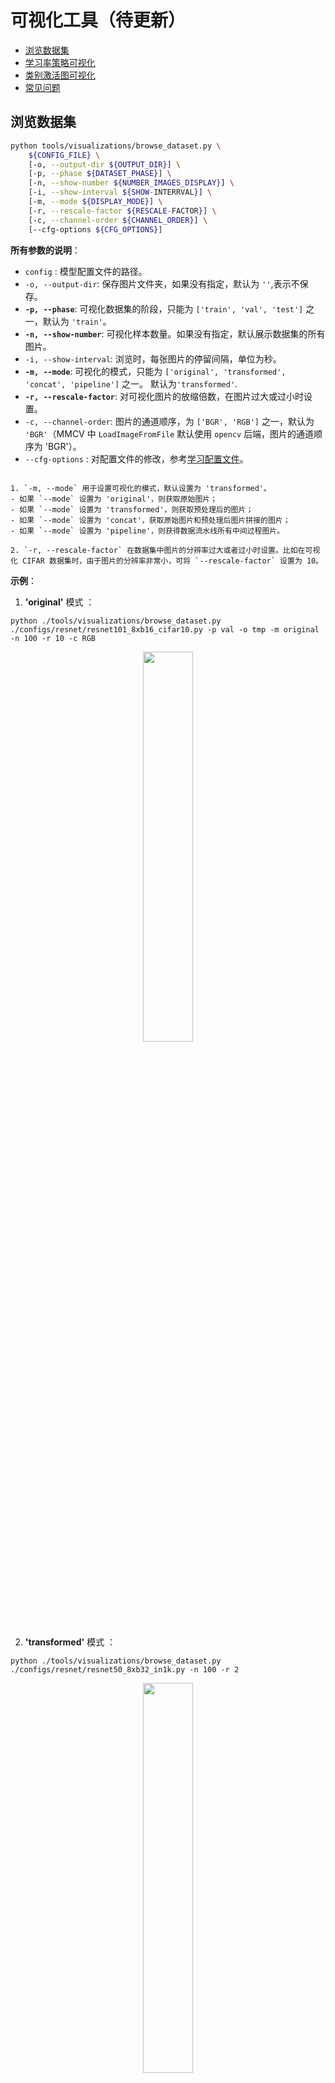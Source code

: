 # 可视化工具（待更新）

<!-- TOC -->

- [浏览数据集](#浏览数据集)
- [学习率策略可视化](#学习率策略可视化)
- [类别激活图可视化](#类别激活图可视化)
- [常见问题](#常见问题)

<!-- TOC -->

## 浏览数据集

```bash
python tools/visualizations/browse_dataset.py \
    ${CONFIG_FILE} \
    [-o, --output-dir ${OUTPUT_DIR}] \
    [-p, --phase ${DATASET_PHASE}] \
    [-n, --show-number ${NUMBER_IMAGES_DISPLAY}] \
    [-i, --show-interval ${SHOW-INTERRVAL}] \
    [-m, --mode ${DISPLAY_MODE}] \
    [-r, --rescale-factor ${RESCALE-FACTOR}] \
    [-c, --channel-order ${CHANNEL_ORDER}] \
    [--cfg-options ${CFG_OPTIONS}]
```

**所有参数的说明**：

- `config` : 模型配置文件的路径。
- `-o, --output-dir`: 保存图片文件夹，如果没有指定，默认为 `''`,表示不保存。
- **`-p, --phase`**: 可视化数据集的阶段，只能为 `['train', 'val', 'test']` 之一，默认为 `'train'`。
- **`-n, --show-number`**: 可视化样本数量。如果没有指定，默认展示数据集的所有图片。
- `-i, --show-interval`: 浏览时，每张图片的停留间隔，单位为秒。
- **`-m, --mode`**: 可视化的模式，只能为 `['original', 'transformed', 'concat', 'pipeline']` 之一。 默认为`'transformed'`.
- **`-r, --rescale-factor`**: 对可视化图片的放缩倍数，在图片过大或过小时设置。
- `-c, --channel-order`: 图片的通道顺序，为  `['BGR', 'RGB']` 之一，默认为 `'BGR'`（MMCV 中 `LoadImageFromFile` 默认使用 `opencv` 后端，图片的通道顺序为 'BGR'）。
- `--cfg-options` : 对配置文件的修改，参考[学习配置文件](./config.md)。

```{note}

1. `-m, --mode` 用于设置可视化的模式，默认设置为 'transformed'。
- 如果 `--mode` 设置为 'original'，则获取原始图片；
- 如果 `--mode` 设置为 'transformed'，则获取预处理后的图片；
- 如果 `--mode` 设置为 'concat'，获取原始图片和预处理后图片拼接的图片；
- 如果 `--mode` 设置为 'pipeline'，则获得数据流水线所有中间过程图片。

2. `-r, --rescale-factor` 在数据集中图片的分辨率过大或者过小时设置。比如在可视化 CIFAR 数据集时，由于图片的分辨率非常小，可将 `--rescale-factor` 设置为 10。
```

**示例**：

1. **'original'** 模式 ：

```shell
python ./tools/visualizations/browse_dataset.py ./configs/resnet/resnet101_8xb16_cifar10.py -p val -o tmp -m original -n 100 -r 10 -c RGB
```

<div align=center><img src="https://user-images.githubusercontent.com/18586273/190993839-216a7a1e-590e-47b9-92ae-08f87a7d58df.jpg" style=" width: auto; height: 40%; "></div>

2. **'transformed'** 模式 ：

```shell
python ./tools/visualizations/browse_dataset.py ./configs/resnet/resnet50_8xb32_in1k.py -n 100 -r 2
```

<div align=center><img src="https://user-images.githubusercontent.com/18586273/190994696-737b09d9-d0fb-4593-94a2-4487121e0286.JPEG" style=" width: auto; height: 40%; "></div>

3. **'concat'** 模式 ：

```shell
python ./tools/visualizations/browse_dataset.py configs/swin_transformer/swin-small_16xb64_in1k.py -n 10 -m concat
```

<div align=center><img src="https://user-images.githubusercontent.com/18586273/190995078-3872feb2-d4e2-4727-a21b-7062d52f7d3e.JPEG" style=" width: auto; height: 40%; "></div>

4. **'pipeline'** 模式 ：

```shell
python ./tools/visualizations/browse_dataset.py configs/swin_transformer/swin-small_16xb64_in1k.py -m pipeline
```

<div align=center><img src="https://user-images.githubusercontent.com/18586273/190995525-fac0220f-6630-4013-b94a-bc6de4fdff7a.JPEG" style=" width: auto; height: 40%; "></div>

## 参数策略可视化

```bash
python tools/visualizations/vis_scheduler.py \
    ${CONFIG_FILE} \
    [--param ${PARAMETER_NAME}] \
    [--dataset-size ${DATASET_SIZE}] \
    [--ngpus ${NUM_GPUs}] \
    [--save-path ${SAVE_PATH}] \
    [--title ${TITLE}] \
    [--style ${STYLE}] \
    [--window-size ${WINDOW_SIZE}] \
    [--cfg-options]
```

**所有参数的说明**：

- `config` : 模型配置文件的路径。
- **`-p, parameter`**: 可视化参数名，只能为 `["lr", "momentum"]` 之一， 默认为 `"lr"`.
- **`-d, --dataset-size`**: 数据集的大小。如果指定，`build_dataset` 将被跳过并使用这个大小作为数据集大小，默认使用 `build_dataset` 所得数据集的大小。
- **`-n, --ngpus`**: 使用 GPU 的数量, 默认为1。
- **`-s, --save-path`**: 保存的可视化图片的路径，默认不保存。
- `--title`: 可视化图片的标题，默认为配置文件名。
- `--style`: 可视化图片的风格，默认为 `whitegrid`。
- `--window-size`: 可视化窗口大小，如果没有指定，默认为 `12*7`。如果需要指定，按照格式 `'W*H'`。
- `--cfg-options`: 对配置文件的修改，参考[学习配置文件](./config.md)。

```{note}

部分数据集在解析标注阶段比较耗时，可直接将 `-d, dataset-size` 指定数据集的大小，以节约时间。

```

**示例**：

```bash
python tools/visualizations/vis_scheduler.py configs/resnet/resnet50_b16x8_cifar100.py
```

<div align=center><img src="https://user-images.githubusercontent.com/18586273/191006713-023f065d-d366-4165-a52e-36176367506e.png" style=" width: auto; height: 40%; "></div>

当数据集为 ImageNet 时，通过直接指定数据集大小来节约时间，并保存图片：

```bash
python tools/visualizations/vis_scheduler.py configs/repvgg/repvgg-B3g4_4xb64-autoaug-lbs-mixup-coslr-200e_in1k.py -d 1281167 -n 4 -s ./repvgg-B3g4_4xb64-lr.jpg
```

<div align=center><img src="https://user-images.githubusercontent.com/18586273/191006721-0f680e07-355e-4cd6-889c-86c0cad9acb7.png" style=" width: auto; height: 40%; "></div>

## 类别激活图可视化

MMClassification 提供 `tools\visualizations\vis_cam.py` 工具来可视化类别激活图。请使用 `pip install "grad-cam>=1.3.6"` 安装依赖的 [pytorch-grad-cam](https://github.com/jacobgil/pytorch-grad-cam)。

目前支持的方法有：

|    Method    |                                           What it does                                            |
| :----------: | :-----------------------------------------------------------------------------------------------: |
|   GradCAM    |                                  使用平均梯度对 2D 激活进行加权                                   |
|  GradCAM++   |                                  类似 GradCAM，但使用了二阶梯度                                   |
|   XGradCAM   |                         类似 GradCAM，但通过归一化的激活对梯度进行了加权                          |
|   EigenCAM   |                     使用 2D 激活的第一主成分（无法区分类别，但效果似乎不错）                      |
| EigenGradCAM | 类似 EigenCAM，但支持类别区分，使用了激活 * 梯度的第一主成分，看起来和 GradCAM 差不多，但是更干净 |
|   LayerCAM   |                        使用正梯度对激活进行空间加权，对于浅层有更好的效果                         |

**命令行**：

```bash
python tools/visualizations/vis_cam.py \
    ${IMG} \
    ${CONFIG_FILE} \
    ${CHECKPOINT} \
    [--target-layers ${TARGET-LAYERS}] \
    [--preview-model] \
    [--method ${METHOD}] \
    [--target-category ${TARGET-CATEGORY}] \
    [--save-path ${SAVE_PATH}] \
    [--vit-like] \
    [--num-extra-tokens ${NUM-EXTRA-TOKENS}]
    [--aug_smooth] \
    [--eigen_smooth] \
    [--device ${DEVICE}] \
    [--cfg-options ${CFG-OPTIONS}]
```

**所有参数的说明**：

- `img`：目标图片路径。
- `config`：模型配置文件的路径。
- `checkpoint`：权重路径。
- `--target-layers`：所查看的网络层名称，可输入一个或者多个网络层, 如果不设置，将使用最后一个`block`中的`norm`层。
- `--preview-model`：是否查看模型所有网络层。
- `--method`：类别激活图图可视化的方法，目前支持 `GradCAM`, `GradCAM++`, `XGradCAM`, `EigenCAM`, `EigenGradCAM`, `LayerCAM`，不区分大小写。如果不设置，默认为 `GradCAM`。
- `--target-category`：查看的目标类别，如果不设置，使用模型检测出来的类别做为目标类别。
- `--save-path`：保存的可视化图片的路径，默认不保存。
- `--eigen-smooth`：是否使用主成分降低噪音，默认不开启。
- `--vit-like`: 是否为 `ViT` 类似的 Transformer-based 网络
- `--num-extra-tokens`: `ViT` 类网络的额外的 tokens 通道数，默认使用主干网络的 `num_extra_tokens`。
- `--aug-smooth`：是否使用测试时增强
- `--device`：使用的计算设备，如果不设置，默认为'cpu'。
- `--cfg-options`：对配置文件的修改，参考[教程 1：如何编写配置文件](https://mmclassification.readthedocs.io/zh_CN/latest/tutorials/config.html)。

```{note}
在指定 `--target-layers` 时，如果不知道模型有哪些网络层，可使用命令行添加 `--preview-model` 查看所有网络层名称；
```

**示例（CNN）**：

`--target-layers` 在 `Resnet-50` 中的一些示例如下:

- `'backbone.layer4'`，表示第四个 `ResLayer` 层的输出。
- `'backbone.layer4.2'` 表示第四个 `ResLayer` 层中第三个 `BottleNeck` 块的输出。
- `'backbone.layer4.2.conv1'` 表示上述 `BottleNeck` 块中 `conv1` 层的输出。

```{note}
对于 `ModuleList` 或者 `Sequential` 类型的网络层，可以直接使用索引的方式指定子模块。比如 `backbone.layer4[-1]` 和 `backbone.layer4.2` 是相同的，因为 `layer4` 是一个拥有三个子模块的 `Sequential`。
```

1. 使用不同方法可视化 `ResNet50`，默认 `target-category` 为模型检测的结果，使用默认推导的 `target-layers`。

   ```shell
   python tools/visualizations/vis_cam.py \
       demo/bird.JPEG \
       configs/resnet/resnet50_8xb32_in1k.py \
       https://download.openmmlab.com/mmclassification/v0/resnet/resnet50_batch256_imagenet_20200708-cfb998bf.pth \
       --method GradCAM
       # GradCAM++, XGradCAM, EigenCAM, EigenGradCAM, LayerCAM
   ```

   | Image                                | GradCAM                                 | GradCAM++                                 | EigenGradCAM                                 | LayerCAM                                 |
   | ------------------------------------ | --------------------------------------- | ----------------------------------------- | -------------------------------------------- | ---------------------------------------- |
   | <div align=center><img src='https://user-images.githubusercontent.com/18586273/144429496-628d3fb3-1f6e-41ff-aa5c-1b08c60c32a9.JPEG' height="auto" width="160" ></div> | <div align=center><img src='https://user-images.githubusercontent.com/18586273/147065002-f1c86516-38b2-47ba-90c1-e00b49556c70.jpg' height="auto" width="150" ></div> | <div align=center><img src='https://user-images.githubusercontent.com/18586273/147065119-82581fa1-3414-4d6c-a849-804e1503c74b.jpg' height="auto" width="150"></div> | <div align=center><img src='https://user-images.githubusercontent.com/18586273/147065096-75a6a2c1-6c57-4789-ad64-ebe5e38765f4.jpg' height="auto" width="150"></div> | <div align=center><img src='https://user-images.githubusercontent.com/18586273/147065129-814d20fb-98be-4106-8c5e-420adcc85295.jpg' height="auto" width="150"></div> |

2. 同一张图不同类别的激活图效果图，在 `ImageNet` 数据集中，类别238为 'Greater Swiss Mountain dog'，类别281为 'tabby, tabby cat'。

   ```shell
   python tools/visualizations/vis_cam.py \
       demo/cat-dog.png configs/resnet/resnet50_8xb32_in1k.py \
       https://download.openmmlab.com/mmclassification/v0/resnet/resnet50_batch256_imagenet_20200708-cfb998bf.pth \
       --target-layers 'backbone.layer4.2' \
       --method GradCAM \
       --target-category 238
       # --target-category 281
   ```

   | Category | Image                                          | GradCAM                                          | XGradCAM                                          | LayerCAM                                          |
   | -------- | ---------------------------------------------- | ------------------------------------------------ | ------------------------------------------------- | ------------------------------------------------- |
   | Dog      | <div align=center><img src='https://user-images.githubusercontent.com/18586273/144429526-f27f4cce-89b9-4117-bfe6-55c2ca7eaba6.png' height="auto" width="165" ></div> | <div align=center><img src='https://user-images.githubusercontent.com/18586273/144433562-968a57bc-17d9-413e-810e-f91e334d648a.jpg' height="auto" width="150" ></div> | <div align=center><img src='https://user-images.githubusercontent.com/18586273/144433853-319f3a8f-95f2-446d-b84f-3028daca5378.jpg' height="auto" width="150" ></div> | <div align=center><img src='https://user-images.githubusercontent.com/18586273/144433937-daef5a69-fd70-428f-98a3-5e7747f4bb88.jpg' height="auto" width="150" ></div> |
   | Cat      | <div align=center><img src='https://user-images.githubusercontent.com/18586273/144429526-f27f4cce-89b9-4117-bfe6-55c2ca7eaba6.png' height="auto" width="165" ></div> | <div align=center><img src='https://user-images.githubusercontent.com/18586273/144434518-867ae32a-1cb5-4dbd-b1b9-5e375e94ea48.jpg' height="auto" width="150" ></div> | <div align=center><img src='https://user-images.githubusercontent.com/18586273/144434603-0a2fd9ec-c02e-4e6c-a17b-64c234808c56.jpg' height="auto" width="150" ></div> | <div align=center><img src='https://user-images.githubusercontent.com/18586273/144434623-b4432cc2-c663-4b97-aed3-583d9d3743e6.jpg' height="auto" width="150" ></div> |

3. 使用 `--eigen-smooth` 以及 `--aug-smooth` 获取更好的可视化效果。

   ```shell
   python tools/visualizations/vis_cam.py \
       demo/dog.jpg  \
       configs/mobilenet_v3/mobilenet-v3-large_8xb32_in1k.py \
       https://download.openmmlab.com/mmclassification/v0/mobilenet_v3/convert/mobilenet_v3_large-3ea3c186.pth \
       --target-layers 'backbone.layer16' \
       --method LayerCAM \
       --eigen-smooth --aug-smooth
   ```

   | Image                                | LayerCAM                                | eigen-smooth                                | aug-smooth                                | eigen&aug                                 |
   | ------------------------------------ | --------------------------------------- | ------------------------------------------- | ----------------------------------------- | ----------------------------------------- |
   | <div align=center><img src='https://user-images.githubusercontent.com/18586273/144557492-98ac5ce0-61f9-4da9-8ea7-396d0b6a20fa.jpg' height="auto" width="160"></div> | <div align=center><img src='https://user-images.githubusercontent.com/18586273/144557541-a4cf7d86-7267-46f9-937c-6f657ea661b4.jpg'  height="auto" width="145" ></div> | <div align=center><img src='https://user-images.githubusercontent.com/18586273/144557547-2731b53e-e997-4dd2-a092-64739cc91959.jpg'  height="auto" width="145" ></div> | <div align=center><img src='https://user-images.githubusercontent.com/18586273/144557545-8189524a-eb92-4cce-bf6a-760cab4a8065.jpg'  height="auto" width="145" ></div> | <div align=center><img src='https://user-images.githubusercontent.com/18586273/144557548-c1e3f3ec-3c96-43d4-874a-3b33cd3351c5.jpg'  height="auto" width="145" ></div> |

**示例（Transformer）**：

`--target-layers` 在 Transformer-based 网络中的一些示例如下:

- Swin-Transformer 中：`'backbone.norm3'`
- ViT 中：`'backbone.layers[-1].ln1'`

对于 Transformer-based 的网络，比如 ViT、T2T-ViT 和 Swin-Transformer，特征是被展平的。为了绘制 CAM 图，我们需要指定 `--vit-like` 选项，从而让被展平的特征恢复方形的特征图。

除了特征被展平之外，一些类 ViT 的网络还会添加额外的 tokens。比如 ViT 和 T2T-ViT 中添加了分类 token，DeiT 中还添加了蒸馏 token。在这些网络中，分类计算在最后一个注意力模块之后就已经完成了，分类得分也只和这些额外的 tokens 有关，与特征图无关，也就是说，分类得分对这些特征图的导数为 0。因此，我们不能使用最后一个注意力模块的输出作为 CAM 绘制的目标层。

另外，为了去除这些额外的 toekns 以获得特征图，我们需要知道这些额外 tokens 的数量。MMClassification 中几乎所有 Transformer-based 的网络都拥有 `num_extra_tokens` 属性。而如果你希望将此工具应用于新的，或者第三方的网络，而且该网络没有指定 `num_extra_tokens` 属性，那么可以使用 `--num-extra-tokens` 参数手动指定其数量。

1. 对 `Swin Transformer` 使用默认 `target-layers` 进行 CAM 可视化：

   ```shell
   python tools/visualizations/vis_cam.py \
       demo/bird.JPEG  \
       configs/swin_transformer/swin-tiny_16xb64_in1k.py \
       https://download.openmmlab.com/mmclassification/v0/swin-transformer/swin_tiny_224_b16x64_300e_imagenet_20210616_090925-66df6be6.pth \
       --vit-like
   ```

2. 对 `Vision Transformer(ViT)` 进行 CAM 可视化：

   ```shell
   python tools/visualizations/vis_cam.py \
       demo/bird.JPEG  \
       configs/vision_transformer/vit-base-p16_ft-64xb64_in1k-384.py \
       https://download.openmmlab.com/mmclassification/v0/vit/finetune/vit-base-p16_in21k-pre-3rdparty_ft-64xb64_in1k-384_20210928-98e8652b.pth \
       --vit-like \
       --target-layers 'backbone.layers[-1].ln1'
   ```

3. 对 `T2T-ViT` 进行 CAM 可视化：

   ```shell
   python tools/visualizations/vis_cam.py \
       demo/bird.JPEG  \
       configs/t2t_vit/t2t-vit-t-14_8xb64_in1k.py \
       https://download.openmmlab.com/mmclassification/v0/t2t-vit/t2t-vit-t-14_3rdparty_8xb64_in1k_20210928-b7c09b62.pth \
       --vit-like \
       --target-layers 'backbone.encoder[-1].ln1'
   ```

| Image                                   | ResNet50                                   | ViT                                    | Swin                                    | T2T-ViT                                    |
| --------------------------------------- | ------------------------------------------ | -------------------------------------- | --------------------------------------- | ------------------------------------------ |
| <div align=center><img src='https://user-images.githubusercontent.com/18586273/144429496-628d3fb3-1f6e-41ff-aa5c-1b08c60c32a9.JPEG' height="auto" width="165" ></div> | <div align=center><img src=https://user-images.githubusercontent.com/18586273/144431491-a2e19fe3-5c12-4404-b2af-a9552f5a95d9.jpg  height="auto" width="150" ></div> | <div align=center><img src='https://user-images.githubusercontent.com/18586273/144436218-245a11de-6234-4852-9c08-ff5069f6a739.jpg' height="auto" width="150" ></div> | <div align=center><img src='https://user-images.githubusercontent.com/18586273/144436168-01b0e565-442c-4e1e-910c-17c62cff7cd3.jpg' height="auto" width="150" ></div> | <div align=center><img src='https://user-images.githubusercontent.com/18586273/144436198-51dbfbda-c48d-48cc-ae06-1a923d19b6f6.jpg' height="auto" width="150" ></div> |

## 常见问题

- 无
